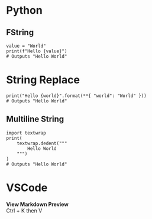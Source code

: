 
# Python

## FString

```
value = "World"
print(f"Hello {value}")
# Outputs "Hello World"
```

# String Replace

```
print("Hello {world}".format(**{ "world": "World" }))
# Outputs "Hello World"
```

## Multiline String

```
import textwrap
print(
    textwrap.dedent("""
        Hello World
    """)
)
# Outputs "Hello World"
```

# VSCode

**View Markdown Preview**  
Ctrl + K then V
